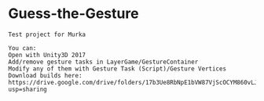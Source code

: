 # Guess-the-Gesture

	Test project for Murka

	You can:
	Open with Unity3D 2017
	Add/remove gesture tasks in LayerGame/GestureContainer
	Modify any of them with Gesture Task (Script)/Gesture Vertices
	Download builds here: https://drive.google.com/drive/folders/17b3Ue8RbNpE1bVW87VjScOCYM860vLJw?usp=sharing

